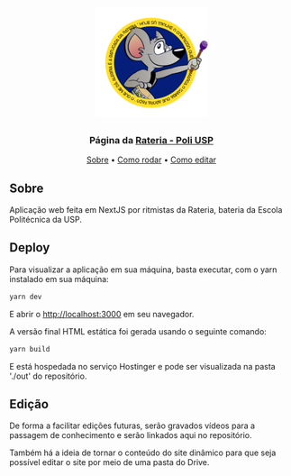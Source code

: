 
<h1 align="center" >
    <img alt="Piupiuwer" width="200" title="#Piupiuwer" src="./public/logo-fundo-azul.svg" />
</h1>

<h3 align="center">
    Página da <a href="https://web.facebook.com/rateria?_rdc=1&_rdr">Rateria - Poli USP</a>
</h3>

<p align="center">
 <a href="#sobre">Sobre</a> •
 <a href="#deploy">Como rodar</a> •
 <a href="#edição">Como editar</a>
</p>


## Sobre

Aplicação web feita em NextJS por ritmistas da Rateria, bateria da Escola Politécnica da USP.


## Deploy

Para visualizar a aplicação em sua máquina, basta executar, com o yarn instalado em sua máquina:

```bash
yarn dev
```

E abrir o [http://localhost:3000](http://localhost:3000) em seu navegador.

A versão final HTML estática foi gerada usando o seguinte comando:

```bash
yarn build
```

E está hospedada no serviço Hostinger e pode ser visualizada na pasta './out' do repositório.

## Edição

De forma a facilitar edições futuras, serão gravados vídeos para a passagem de conhecimento e serão linkados aqui no repositório.

Também há a ideia de tornar o conteúdo do site dinâmico para que seja possível editar o site por meio de uma pasta do Drive.
